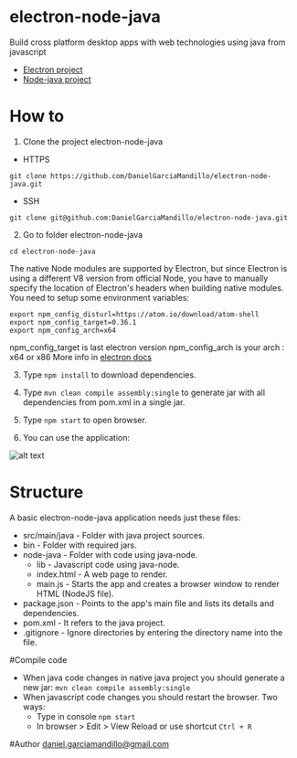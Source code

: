 # electron-node-java

Build cross platform desktop apps with web technologies using java from javascript

- [Electron project]
- [Node-java project]

# How to 

1) Clone the project electron-node-java

* HTTPS

```git clone https://github.com/DanielGarciaMandillo/electron-node-java.git```

* SSH

```git clone git@github.com:DanielGarciaMandillo/electron-node-java.git```

2) Go to folder electron-node-java

```cd electron-node-java```

The native Node modules are supported by Electron, but since Electron is using a different V8 version from official Node, you have to manually specify the location of Electron's headers when building native modules.
You need to setup some environment variables:

```
export npm_config_disturl=https://atom.io/download/atom-shell
export npm_config_target=0.36.1
export npm_config_arch=x64
``` 

npm_config_target is last electron version
npm_config_arch is your arch : x64 or x86
More info in [electron docs]

3) Type ```npm install``` to download dependencies.

4) Type ```mvn clean compile assembly:single``` to generate jar with all dependencies from pom.xml in a single jar.

5) Type  ```npm start``` to open browser.

6) You can use the application:

![alt text][logo]

# Structure

A basic electron-node-java application needs just these files:

* src/main/java - Folder with java project sources.
* bin - Folder with required jars.
* node-java - Folder with code using java-node.
	* lib - Javascript code using java-node.
	* index.html - A web page to render.
	* main.js - Starts the app and creates a browser window to render HTML (NodeJS file).
* package.json - Points to the app's main file and lists its details and dependencies.
* pom.xml - It refers to the java project.
* .gitignore - Ignore directories by entering the directory name into the file.
 
#Compile code

- When java code changes in native java project you should generate a new jar: ```mvn clean compile assembly:single```
- When javascript code changes you should restart the browser. Two ways:
	* Type in console ```npm start```
	* In browser > Edit > View Reload or use shortcut ```Ctrl + R```


#Author
daniel.garciamandillo@gmail.com

[electron docs]: https://github.com/atom/electron/blob/master/docs/tutorial/using-native-node-modules.md
[Electron project]: https://github.com/mafintosh/electron-prebuilt
[Node-java project]: https://github.com/joeferner/node-java
[node-java-maven]: https://github.com/joeferner/node-java-maven
[logo]: https://github.com/DanielGarciaMandillo/electron-node-java/blob/master/node-java/img/tutorial.png "Tutorial image"
